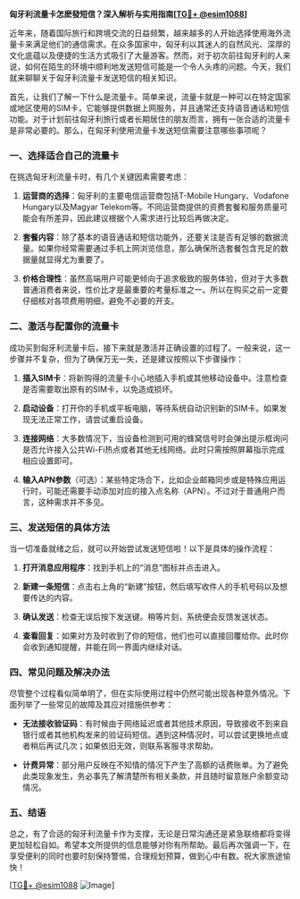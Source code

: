 **匈牙利流量卡怎麽發短信？深入解析与实用指南[[TG💪+ @esim1088](https://t.me/s/esim1088)]**

近年来，随着国际旅行和跨境交流的日益频繁，越来越多的人开始选择使用海外流量卡来满足他们的通信需求。在众多国家中，匈牙利以其迷人的自然风光、深厚的文化底蕴以及便捷的生活方式吸引了大量游客。然而，对于初次前往匈牙利的人来说，如何在陌生的环境中顺利地发送短信可能是一个令人头疼的问题。今天，我们就来聊聊关于匈牙利流量卡发送短信的相关知识。

首先，让我们了解一下什么是流量卡。简单来说，流量卡就是一种可以在特定国家或地区使用的SIM卡，它能够提供数据上网服务，并且通常还支持语音通话和短信功能。对于计划前往匈牙利旅行或者长期居住的朋友而言，拥有一张合适的流量卡是非常必要的。那么，在匈牙利使用流量卡发送短信需要注意哪些事项呢？

### **一、选择适合自己的流量卡**

在挑选匈牙利流量卡时，有几个关键因素需要考虑：

1. **运营商的选择**：匈牙利的主要电信运营商包括T-Mobile Hungary、Vodafone Hungary以及Magyar Telekom等。不同运营商提供的资费套餐和服务质量可能会有所差异，因此建议根据个人需求进行比较后再做决定。
   
2. **套餐内容**：除了基本的语音通话和短信功能外，还要关注是否有足够的数据流量。如果你经常需要通过手机上网浏览信息，那么确保所选套餐包含充足的数据量就显得尤为重要了。

3. **价格合理性**：虽然高端用户可能更倾向于追求极致的服务体验，但对于大多数普通消费者来说，性价比才是最重要的考量标准之一。所以在购买之前一定要仔细核对各项费用明细，避免不必要的开支。

### **二、激活与配置你的流量卡**

成功买到匈牙利流量卡后，接下来就是激活并正确设置的过程了。一般来说，这一步骤并不复杂，但为了确保万无一失，还是建议按照以下步骤操作：

1. **插入SIM卡**：将新购得的流量卡小心地插入手机或其他移动设备中。注意检查是否需要取出原有的SIM卡，以免造成损坏。

2. **启动设备**：打开你的手机或平板电脑，等待系统自动识别新的SIM卡。如果发现无法正常工作，请尝试重启设备。

3. **连接网络**：大多数情况下，当设备检测到可用的蜂窝信号时会弹出提示框询问是否允许接入公共Wi-Fi热点或者其他无线网络。此时只需按照屏幕指示完成相应设置即可。

4. **输入APN参数**（可选）：某些特定场合下，比如企业邮箱同步或是特殊应用运行时，可能还需要手动添加对应的接入点名称（APN）。不过对于普通用户而言，这种需求并不多见。

### **三、发送短信的具体方法**

当一切准备就绪之后，就可以开始尝试发送短信啦！以下是具体的操作流程：

1. **打开消息应用程序**：找到手机上的“消息”图标并点击进入。

2. **新建一条短信**：点击右上角的“新建”按钮，然后填写收件人的手机号码以及想要传达的内容。

3. **确认发送**：检查无误后按下发送键。稍等片刻，系统便会反馈发送状态。

4. **查看回复**：如果对方及时收到了你的短信，他们也可以直接回覆给你。此时你会收到通知提醒，并能在同一界面内继续对话。

### **四、常见问题及解决办法**

尽管整个过程看似简单明了，但在实际使用过程中仍然可能出现各种意外情况。下面列举了一些常见的故障及其应对措施供参考：

- **无法接收验证码**：有时候由于网络延迟或者其他技术原因，导致接收不到来自银行或者其他机构发来的验证码短信。遇到这种情况时，可以尝试更换地点或者稍后再试几次；如果依旧无效，则联系客服寻求帮助。
  
- **计费异常**：部分用户反映在不知情的情况下产生了高额的话费账单。为了避免此类现象发生，务必事先了解清楚所有相关条款，并且随时留意账户余额变动情况。

### **五、结语**

总之，有了合适的匈牙利流量卡作为支撑，无论是日常沟通还是紧急联络都将变得更加轻松自如。希望本文所提供的信息能够对你有所帮助。最后再次强调一下，在享受便利的同时也要时刻保持警惕，合理规划预算，做到心中有数。祝大家旅途愉快！

[[TG💪+ @esim1088](https://t.me/s/esim1088) ![Image](https://i.postimg.cc/4NQfJmqS/Snipaste-2025-05-13-00-14-12.png)]